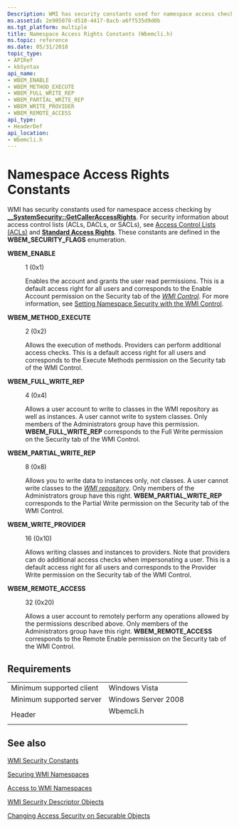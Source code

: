 ```yaml
---
Description: WMI has security constants used for namespace access checking by \_\_SystemSecurity::GetCallerAccessRights.
ms.assetid: 2e905078-d510-4417-8acb-a6ff535d9d0b
ms.tgt_platform: multiple
title: Namespace Access Rights Constants (Wbemcli.h)
ms.topic: reference
ms.date: 05/31/2018
topic_type: 
- APIRef
- kbSyntax
api_name: 
- WBEM_ENABLE
- WBEM_METHOD_EXECUTE
- WBEM_FULL_WRITE_REP
- WBEM_PARTIAL_WRITE_REP
- WBEM_WRITE_PROVIDER
- WBEM_REMOTE_ACCESS
api_type: 
- HeaderDef
api_location: 
- Wbemcli.h
---
```


# Namespace Access Rights Constants

WMI has security constants used for namespace access checking by [**\_\_SystemSecurity::GetCallerAccessRights**](--systemsecurity-getcalleraccessrights.md). For security information about access control lists (ACLs, DACLs, or SACLs), see [Access Control Lists (ACLs)](https://docs.microsoft.com/windows/desktop/SecAuthZ/access-control-lists) and [**Standard Access Rights**](https://docs.microsoft.com/windows/desktop/SecAuthZ/standard-access-rights). These constants are defined in the **WBEM\_SECURITY\_FLAGS** enumeration.

<dl> <dt>

<span id="WBEM_ENABLE"></span><span id="wbem_enable"></span>**WBEM\_ENABLE**
</dt> <dd> <dl> <dt>

1 (0x1)
</dt> <dt>



Enables the account and grants the user read permissions. This is a default access right for all users and corresponds to the Enable Account permission on the Security tab of the [*WMI Control*](gloss-w.md). For more information, see [Setting Namespace Security with the WMI Control](setting-namespace-security-with-the-wmi-control.md).


</dt> </dl> </dd> <dt>

<span id="WBEM_METHOD_EXECUTE"></span><span id="wbem_method_execute"></span>**WBEM\_METHOD\_EXECUTE**
</dt> <dd> <dl> <dt>

2 (0x2)
</dt> <dt>



Allows the execution of methods. Providers can perform additional access checks. This is a default access right for all users and corresponds to the Execute Methods permission on the Security tab of the WMI Control.


</dt> </dl> </dd> <dt>

<span id="WBEM_FULL_WRITE_REP"></span><span id="wbem_full_write_rep"></span>**WBEM\_FULL\_WRITE\_REP**
</dt> <dd> <dl> <dt>

4 (0x4)
</dt> <dt>



Allows a user account to write to classes in the WMI repository as well as instances. A user cannot write to system classes. Only members of the Administrators group have this permission. **WBEM\_FULL\_WRITE\_REP** corresponds to the Full Write permission on the Security tab of the WMI Control.


</dt> </dl> </dd> <dt>

<span id="WBEM_PARTIAL_WRITE_REP"></span><span id="wbem_partial_write_rep"></span>**WBEM\_PARTIAL\_WRITE\_REP**
</dt> <dd> <dl> <dt>

8 (0x8)
</dt> <dt>



Allows you to write data to instances only, not classes. A user cannot write classes to the [*WMI repository*](gloss-w.md). Only members of the Administrators group have this right. **WBEM\_PARTIAL\_WRITE\_REP** corresponds to the Partial Write permission on the Security tab of the WMI Control.


</dt> </dl> </dd> <dt>

<span id="WBEM_WRITE_PROVIDER"></span><span id="wbem_write_provider"></span>**WBEM\_WRITE\_PROVIDER**
</dt> <dd> <dl> <dt>

16 (0x10)
</dt> <dt>



Allows writing classes and instances to providers. Note that providers can do additional access checks when impersonating a user. This is a default access right for all users and corresponds to the Provider Write permission on the Security tab of the WMI Control.


</dt> </dl> </dd> <dt>

<span id="WBEM_REMOTE_ACCESS"></span><span id="wbem_remote_access"></span>**WBEM\_REMOTE\_ACCESS**
</dt> <dd> <dl> <dt>

32 (0x20)
</dt> <dt>



Allows a user account to remotely perform any operations allowed by the permissions described above. Only members of the Administrators group have this right. **WBEM\_REMOTE\_ACCESS** corresponds to the Remote Enable permission on the Security tab of the WMI Control.


</dt> </dl> </dd> </dl>

## Requirements



|                                     |                                                                                      |
|-------------------------------------|--------------------------------------------------------------------------------------|
| Minimum supported client<br/> | Windows Vista<br/>                                                             |
| Minimum supported server<br/> | Windows Server 2008<br/>                                                       |
| Header<br/>                   | <dl> <dt>Wbemcli.h</dt> </dl> |



## See also

<dl> <dt>

[WMI Security Constants](wmi-security-constants.md)
</dt> <dt>

[Securing WMI Namespaces](securing-wmi-namespaces.md)
</dt> <dt>

[Access to WMI Namespaces](access-to-wmi-namespaces.md)
</dt> <dt>

[WMI Security Descriptor Objects](wmi-security-descriptor-objects.md)
</dt> <dt>

[Changing Access Security on Securable Objects](changing-access-security-on-securable-objects.md)
</dt> </dl>

 

 





